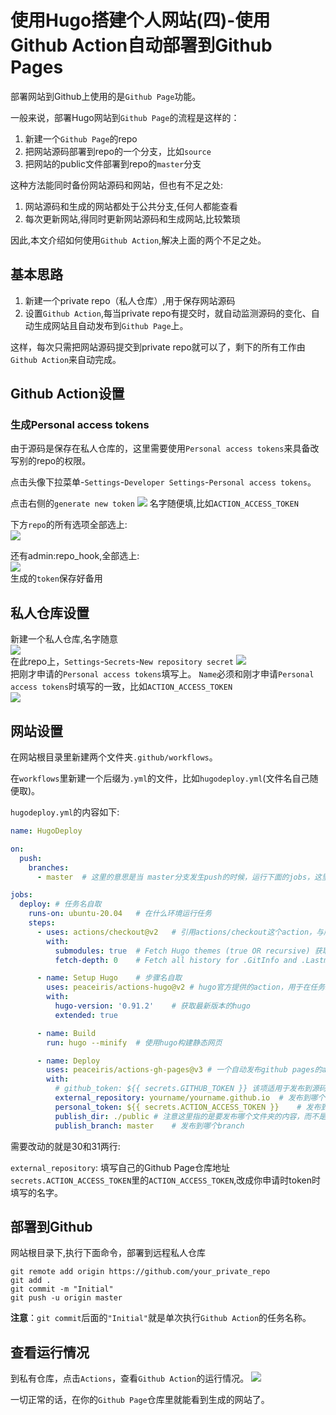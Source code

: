 # 使用Hugo搭建个人网站(四)-使用Github Action自动部署到Github Pages

部署网站到Github上使用的是`Github Page`功能。

一般来说，部署Hugo网站到`Github Page`的流程是这样的：
1. 新建一个`Github Page`的repo
2. 把网站源码部署到repo的一个分支，比如`source`
3. 把网站的public文件部署到repo的`master`分支

这种方法能同时备份网站源码和网站，但也有不足之处:
1. 网站源码和生成的网站都处于公共分支,任何人都能查看
2. 每次更新网站,得同时更新网站源码和生成网站,比较繁琐

因此,本文介绍如何使用`Github Action`,解决上面的两个不足之处。

## 基本思路
1. 新建一个private repo（私人仓库）,用于保存网站源码
2. 设置`Github Action`,每当private repo有提交时，就自动监测源码的变化、自动生成网站且自动发布到`Github Page`上。

这样，每次只需把网站源码提交到private repo就可以了，剩下的所有工作由`Github Action`来自动完成。

## Github Action设置
### 生成Personal access tokens
由于源码是保存在私人仓库的，这里需要使用`Personal access tokens`来具备改写别的repo的权限。

点击头像下拉菜单-`Settings`-`Developer Settings`-`Personal access tokens`。

点击右侧的`generate new token`
![](生成newtoken1.png)
名字随便填,比如`ACTION_ACCESS_TOKEN`

下方`repo`的所有选项全部选上:  
![](repo.png)

还有admin:repo_hook,全部选上:  
![](admin_repo_hook.png)  
生成的`token`保存好备用
## 私人仓库设置
新建一个私人仓库,名字随意  
![](newprivaterepo.png)  
在此repo上，`Settings`-`Secrets`-`New repository secret`
![](privaterepoaddtoken.png)  
把刚才申请的`Personal access tokens`填写上。
`Name`必须和刚才申请`Personal access tokens`时填写的一致，比如`ACTION_ACCESS_TOKEN`  
![](newtoken.png)

## 网站设置
在网站根目录里新建两个文件夹`.github/workflows`。

在`workflows`里新建一个后缀为`.yml`的文件，比如`hugodeploy.yml`(文件名自己随便取)。

`hugodeploy.yml`的内容如下:
```yml
name: HugoDeploy 

on:
  push:
    branches:
      - master  # 这里的意思是当 master分支发生push的时候，运行下面的jobs，这里先改为github-actions

jobs:
  deploy: # 任务名自取
    runs-on: ubuntu-20.04	# 在什么环境运行任务
    steps:
      - uses: actions/checkout@v2	# 引用actions/checkout这个action，与所在的github仓库同名
        with:
          submodules: true  # Fetch Hugo themes (true OR recursive) 获取submodule主题
          fetch-depth: 0    # Fetch all history for .GitInfo and .Lastmod

      - name: Setup Hugo	# 步骤名自取
        uses: peaceiris/actions-hugo@v2	# hugo官方提供的action，用于在任务环境中获取hugo
        with:
          hugo-version: '0.91.2'	# 获取最新版本的hugo
          extended: true

      - name: Build
        run: hugo --minify	# 使用hugo构建静态网页

      - name: Deploy
        uses: peaceiris/actions-gh-pages@v3	# 一个自动发布github pages的action
        with:
          # github_token: ${{ secrets.GITHUB_TOKEN }} 该项适用于发布到源码相同repo的情况，不能用于发布到其他repo
          external_repository: yourname/yourname.github.io	# 发布到哪个repo
          personal_token: ${{ secrets.ACTION_ACCESS_TOKEN }}	# 发布到其他repo需要提供上面生成的personal access token
          publish_dir: ./public	# 注意这里指的是要发布哪个文件夹的内容，而不是指发布到目的仓库的什么位置，因为hugo默认生成静态网页到public文件夹，所以这里发布public文件夹里的内容
          publish_branch: master	# 发布到哪个branch
```
需要改动的就是30和31两行:

`external_repository`: 填写自己的Github Page仓库地址  
`secrets.ACTION_ACCESS_TOKEN`里的`ACTION_ACCESS_TOKEN`,改成你申请时token时填写的名字。

## 部署到Github
网站根目录下,执行下面命令，部署到远程私人仓库
```
git remote add origin https://github.com/your_private_repo
git add .
git commit -m "Initial"
git push -u origin master
```
**注意**：`git commit`后面的`"Initial"`就是单次执行`Github Action`的任务名称。

## 查看运行情况
到私有仓库，点击`Actions`，查看`Github Action`的运行情况。
![](githubactionstatus.png)

一切正常的话，在你的`Github Page`仓库里就能看到生成的网站了。







